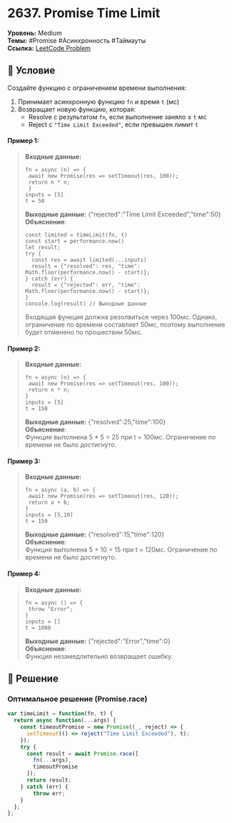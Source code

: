 # 2637. Promise Time Limit

**Уровень:** Medium  
**Темы:** #Promise #Асинхронность #Таймауты  
**Ссылка:** [LeetCode Problem](https://leetcode.com/problems/promise-time-limit/)

## 📜 Условие
Создайте функцию с ограничением времени выполнения:
1. Принимает асинхронную функцию `fn` и время `t` (мс)
2. Возвращает новую функцию, которая:
   - Resolve с результатом `fn`, если выполнение заняло ≤ `t` мс
   - Reject с `"Time Limit Exceeded"`, если превышен лимит `t`

#### **Пример 1:**  
> **Входные данные:**  
> ```
> fn = async (n) => {  
>  await new Promise(res => setTimeout(res, 100));  
>  return n * n;  
>  }  
> inputs = [5]  
> t = 50  
> ```
> **Выходные данные:** {"rejected":"Time Limit Exceeded","time":50}  
> **Объяснение**:  
> ```
> const limited = timeLimit(fn, t)  
> const start = performance.now()  
> let result;  
> try {  
>   const res = await limited(...inputs)  
>   result = {"resolved": res, "time": Math.floor(performance.now() - start)};  
> } catch (err) {  
>   result = {"rejected": err, "time": Math.floor(performance.now() - start)};  
> }  
> console.log(result) // Выходные данные
> ```
> Входящая функция должна резолвиться через 100мс. Однако, ограничение по времени составляет 50мс, поэтому выполнение будет отменено по прошествии 50мс.

#### **Пример 2:**  
> **Входные данные:**  
> ```
> fn = async (n) => {  
>  await new Promise(res => setTimeout(res, 100));  
>  return n * n;  
> }  
> inputs = [5]  
> t = 150  
> ```
> **Выходные данные:** {"resolved":25,"time":100}  
> **Объяснение**:  
> Функция выполнена 5 * 5 = 25 при t = 100мс. Ограничение по времени не было достигнуто.

#### **Пример 3:**  
> **Входные данные:**  
> ```
> fn = async (a, b) => {  
>  await new Promise(res => setTimeout(res, 120));  
>  return a + b;  
> }  
> inputs = [5,10]  
> t = 150  
> ```
> **Выходные данные:** {"resolved":15,"time":120}  
> **Объяснение**:  
> Функция выполнена 5 + 10 = 15 при t = 120мс. Ограничение по времени не было достигнуто.

#### **Пример 4:**  
> **Входные данные:**  
> ```
> fn = async () => {  
>  throw "Error";  
> }  
> inputs = []  
> t = 1000  
> ```
> **Выходные данные:** {"rejected":"Error","time":0}  
> **Объяснение**:  
> Функция незамедлительно возвращает ошибку.

## 🎯 Решение
### Оптимальное решение (Promise.race)
```javascript
var timeLimit = function(fn, t) {
  return async function(...args) {
    const timeoutPromise = new Promise((_, reject) => {
      setTimeout(() => reject("Time Limit Exceeded"), t);
    });
    try {
      const result = await Promise.race([
        fn(...args),
        timeoutPromise
      ]);
      return result;
    } catch (err) {
        throw err;
    }
  };
};
```